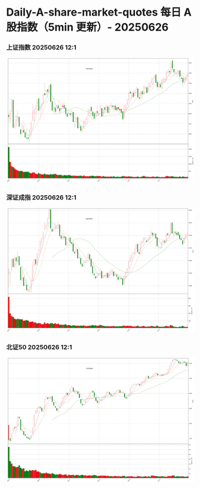 
# Daily-A-share-market-quotes 每日 A 股指数（5min 更新）- 20250626

### 上证指数 20250626 12:1
![](./fig/2025/6/20250626-sh000001.png)

### 深证成指 20250626 12:1
![](./fig/2025/6/20250626-sz399001.png)

### 北证50 20250626 12:1
![](./fig/2025/6/20250626-bj899050.png)
